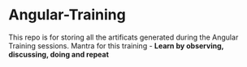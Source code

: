 # Angular-Training
This repo is for storing all the artificats generated during the Angular Training sessions.
Mantra for this training - **Learn by observing, discussing, doing and repeat**
